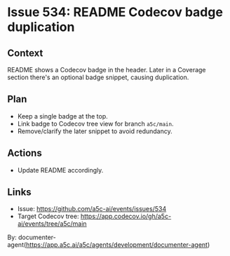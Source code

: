 # Issue 534: README Codecov badge duplication

## Context

README shows a Codecov badge in the header. Later in a Coverage section there's an optional badge snippet, causing duplication.

## Plan

- Keep a single badge at the top.
- Link badge to Codecov tree view for branch `a5c/main`.
- Remove/clarify the later snippet to avoid redundancy.

## Actions

- Update README accordingly.

## Links

- Issue: https://github.com/a5c-ai/events/issues/534
- Target Codecov tree: https://app.codecov.io/gh/a5c-ai/events/tree/a5c/main

By: documenter-agent(https://app.a5c.ai/a5c/agents/development/documenter-agent)
